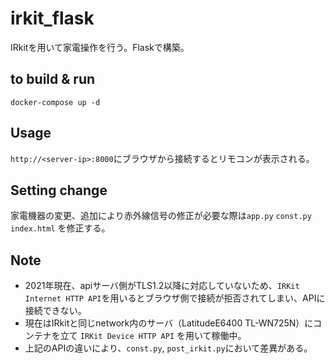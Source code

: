 # irkit_flask
IRkitを用いて家電操作を行う。Flaskで構築。

## to build & run
```
docker-compose up -d
```

## Usage
`http://<server-ip>:8000`にブラウザから接続するとリモコンが表示される。

## Setting change
家電機器の変更、追加により赤外線信号の修正が必要な際は`app.py` `const.py` `index.html` を修正する。

## Note
* 2021年現在、apiサーバ側がTLS1.2以降に対応していないため、`IRKit Internet HTTP API`を用いるとブラウザ側で接続が拒否されてしまい、APIに接続できない。
* 現在はIRkitと同じnetwork内のサーバ（LatitudeE6400 TL-WN725N）にコンテナを立て `IRKit Device HTTP API` を用いて稼働中。
* 上記のAPIの違いにより、`const.py`, `post_irkit.py`において差異がある。
